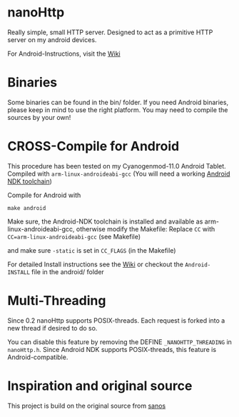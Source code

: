nanoHttp
========

Really simple, small HTTP server.
Designed to act as a primitive HTTP server on my android devices.

For Android-Instructions, visit the [Wiki](https://github.com/grisu48/nanoHttp/wiki/Android)

Binaries
========

Some binaries can be found in the bin/ folder.
If you need Android binaries, please keep in mind to use the right platform. You may need to compile the sources by your own!


CROSS-Compile for Android
=========================

This procedure has been tested on my Cyanogenmod-11.0 Android Tablet. Compiled with
`arm-linux-androideabi-gcc` (You will need a working [Android NDK toolchain](https://developer.android.com/ndk/guides/standalone_toolchain.html))

Compile for Android with

    make android

Make sure, the Android-NDK toolchain is installed and available as arm-linux-androideabi-gcc, otherwise modify the Makefile: Replace `CC` with `CC=arm-linux-androideabi-gcc`
(see Makefile)

and make sure `-static` is set in `CC_FLAGS` (in the Makefile)



For detailed Install instructions see the [Wiki](https://github.com/grisu48/nanoHttp/wiki/Android) or checkout the `Android-INSTALL` file in the android/ folder

Multi-Threading
===============

Since 0.2 nanoHttp supports POSIX-threads. Each request is forked into a new
thread if desired to do so.

You can disable this feature by removing the DEFINE `_NANOHTTP_THREADING` in
`nanoHttp.h`.
Since Android NDK supports POSIX-threads, this feature is Android-compatible.

Inspiration and original source
===============================

This project is build on the original source from [sanos](http://www.jbox.dk/sanos/webserver.htm)
